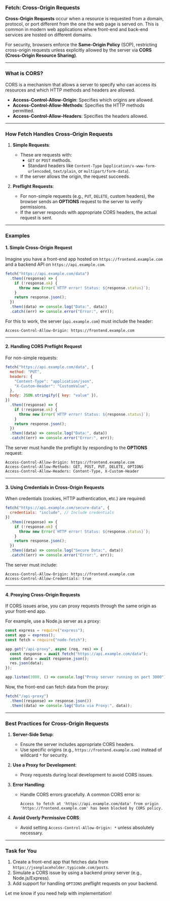 ### **Fetch: Cross-Origin Requests**

**Cross-Origin Requests** occur when a resource is requested from a domain, protocol, or port different from the one the web page is served on. This is common in modern web applications where front-end and back-end services are hosted on different domains.

For security, browsers enforce the **Same-Origin Policy** (SOP), restricting cross-origin requests unless explicitly allowed by the server via **CORS (Cross-Origin Resource Sharing)**.

---

### **What is CORS?**

CORS is a mechanism that allows a server to specify who can access its resources and which HTTP methods and headers are allowed.

- **Access-Control-Allow-Origin**: Specifies which origins are allowed.
- **Access-Control-Allow-Methods**: Specifies the HTTP methods permitted.
- **Access-Control-Allow-Headers**: Specifies the headers allowed.

---

### **How Fetch Handles Cross-Origin Requests**

1. **Simple Requests**:

   - These are requests with:
     - `GET` or `POST` methods.
     - Standard headers like `Content-Type` (`application/x-www-form-urlencoded`, `text/plain`, or `multipart/form-data`).
   - If the server allows the origin, the request succeeds.

2. **Preflight Requests**:
   - For non-simple requests (e.g., `PUT`, `DELETE`, custom headers), the browser sends an **OPTIONS** request to the server to verify permissions.
   - If the server responds with appropriate CORS headers, the actual request is sent.

---

### **Examples**

#### **1. Simple Cross-Origin Request**

Imagine you have a front-end app hosted on `https://frontend.example.com` and a backend API on `https://api.example.com`.

```javascript
fetch("https://api.example.com/data")
  .then((response) => {
    if (!response.ok) {
      throw new Error(`HTTP error! Status: ${response.status}`);
    }
    return response.json();
  })
  .then((data) => console.log("Data:", data))
  .catch((err) => console.error("Error:", err));
```

For this to work, the server (`api.example.com`) must include the header:

```http
Access-Control-Allow-Origin: https://frontend.example.com
```

---

#### **2. Handling CORS Preflight Request**

For non-simple requests:

```javascript
fetch("https://api.example.com/data", {
  method: "PUT",
  headers: {
    "Content-Type": "application/json",
    "X-Custom-Header": "CustomValue",
  },
  body: JSON.stringify({ key: "value" }),
})
  .then((response) => {
    if (!response.ok) {
      throw new Error(`HTTP error! Status: ${response.status}`);
    }
    return response.json();
  })
  .then((data) => console.log("Data:", data))
  .catch((err) => console.error("Error:", err));
```

The server must handle the preflight by responding to the **OPTIONS** request:

```http
Access-Control-Allow-Origin: https://frontend.example.com
Access-Control-Allow-Methods: GET, POST, PUT, DELETE, OPTIONS
Access-Control-Allow-Headers: Content-Type, X-Custom-Header
```

---

#### **3. Using Credentials in Cross-Origin Requests**

When credentials (cookies, HTTP authentication, etc.) are required:

```javascript
fetch("https://api.example.com/secure-data", {
  credentials: "include", // Include credentials
})
  .then((response) => {
    if (!response.ok) {
      throw new Error(`HTTP error! Status: ${response.status}`);
    }
    return response.json();
  })
  .then((data) => console.log("Secure Data:", data))
  .catch((err) => console.error("Error:", err));
```

The server must include:

```http
Access-Control-Allow-Origin: https://frontend.example.com
Access-Control-Allow-Credentials: true
```

---

#### **4. Proxying Cross-Origin Requests**

If CORS issues arise, you can proxy requests through the same origin as your front-end app.

For example, use a Node.js server as a proxy:

```javascript
const express = require("express");
const app = express();
const fetch = require("node-fetch");

app.get("/api-proxy", async (req, res) => {
  const response = await fetch("https://api.example.com/data");
  const data = await response.json();
  res.json(data);
});

app.listen(3000, () => console.log("Proxy server running on port 3000"));
```

Now, the front-end can fetch data from the proxy:

```javascript
fetch("/api-proxy")
  .then((response) => response.json())
  .then((data) => console.log("Data via Proxy:", data));
```

---

### **Best Practices for Cross-Origin Requests**

1. **Server-Side Setup**:

   - Ensure the server includes appropriate CORS headers.
   - Use specific origins (e.g., `https://frontend.example.com`) instead of wildcard `*` for security.

2. **Use a Proxy for Development**:

   - Proxy requests during local development to avoid CORS issues.

3. **Error Handling**:

   - Handle CORS errors gracefully. A common CORS error is:
     ```
     Access to fetch at 'https://api.example.com/data' from origin 'https://frontend.example.com' has been blocked by CORS policy.
     ```

4. **Avoid Overly Permissive CORS**:
   - Avoid setting `Access-Control-Allow-Origin: *` unless absolutely necessary.

---

### **Task for You**

1. Create a front-end app that fetches data from `https://jsonplaceholder.typicode.com/posts`.
2. Simulate a CORS issue by using a backend proxy server (e.g., Node.js/Express).
3. Add support for handling `OPTIONS` preflight requests on your backend.

Let me know if you need help with implementation!
